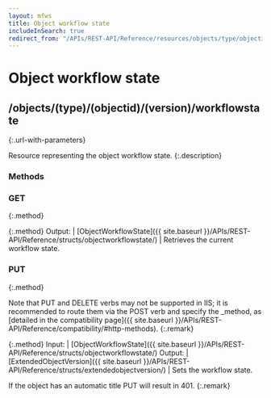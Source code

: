 ```yaml
---
layout: mfws
title: Object workflow state
includeInSearch: true
redirect_from: "/APIs/REST-API/Reference/resources/objects/type/objectid/version/workflowstate.html"
---
```


# Object workflow state

## /objects/(type)/(objectid)/(version)/workflowstate
{:.url-with-parameters}

Resource representing the object workflow state. 
{:.description}

### Methods

### GET
{:.method}

{:.method}
Output: | [ObjectWorkflowState]({{ site.baseurl }}/APIs/REST-API/Reference/structs/objectworkflowstate/)
| Retrieves the current workflow state.

### PUT
{:.method}

Note that PUT and DELETE verbs may not be supported in IIS; it is recommended to route them via the POST verb and specify the _method, as [detailed in the compatibility page]({{ site.baseurl }}/APIs/REST-API/Reference/compatibility/#http-methods).
{:.remark}

{:.method}
Input: | [ObjectWorkflowState]({{ site.baseurl }}/APIs/REST-API/Reference/structs/objectworkflowstate/)
Output: | [ExtendedObjectVersion]({{ site.baseurl }}/APIs/REST-API/Reference/structs/extendedobjectversion/)
| Sets the workflow state. 

If the object has an automatic title PUT will result in 401. 
{:.remark}
